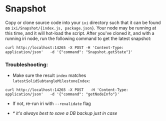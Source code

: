 # Snapshot

Copy or clone source code into your `ixi` directory such that it can be found as `ixi/Snapshot/{index.js, package.json}`. 
Your node may be running at this time, and it will hot-load the script. 
After you've cloned it, and with a running iri node, run the following command to get the latest snapshot:

```
curl http://localhost:14265 -X POST -H 'Content-Type: application/json'   -d '{"command": "Snapshot.getState"}'
```

### Troubleshooting:

- Make sure the result `index` matches `latestSolidSubtangleMilestoneIndex`:

```
curl http://localhost:14265 -X POST   -H 'Content-Type: application/json'   -d '{"command": "getNodeInfo"}'
```

- If not, re-run iri with `--revalidate` flag

- _* it's always best to save a DB backup just in case_
